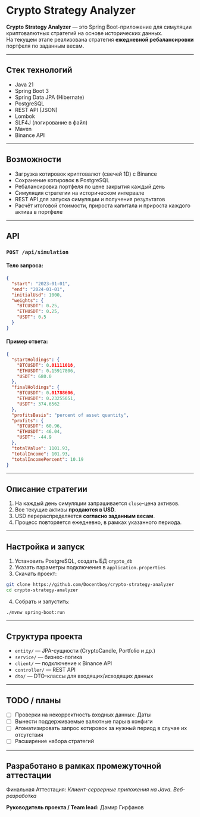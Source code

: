 # Crypto Strategy Analyzer

**Crypto Strategy Analyzer** — это Spring Boot-приложение для симуляции криптовалютных стратегий на основе исторических данных.  
На текущем этапе реализована стратегия **ежедневной ребалансировки** портфеля по заданным весам.

---

## Стек технологий

- Java 21
- Spring Boot 3
- Spring Data JPA (Hibernate)
- PostgreSQL
- REST API (JSON)
- Lombok
- SLF4J (логирование в файл)
- Maven
- Binance API

---

## Возможности

- Загрузка котировок криптовалют (свечей 1D) с Binance
- Сохранение котировок в PostgreSQL
- Ребалансировка портфеля по цене закрытия каждый день
- Симуляция стратегии на историческом интервале
- REST API для запуска симуляции и получения результатов
- Расчёт итоговой стоимости, прироста капитала и прироста каждого актива в портфеле

---

## API

### `POST /api/simulation`

#### Тело запроса:
```json
{
  "start": "2023-01-01",
  "end": "2024-01-01",
  "initialUsd": 1000,
  "weights": {
    "BTCUSDT": 0.25,
    "ETHUSDT": 0.25,
    "USDT": 0.5
  }
}
```

#### Пример ответа:
```json
{
  "startHoldings": {
    "BTCUSDT": 0.01111018,
    "ETHUSDT": 0.15917806,
    "USDT": 680.0
  },
  "finalHoldings": {
    "BTCUSDT": 0.01788606,
    "ETHUSDT": 0.23255051,
    "USDT": 374.6562
  },
  "profitsBasis": "percent of asset quantity",
  "profits": {
    "BTCUSDT": 60.96,
    "ETHUSDT": 46.04,
    "USDT": -44.9
  },
  "totalValue": 1101.93,
  "totalIncome": 101.93,
  "totalIncomePercent": 10.19
}
```

---

## Описание стратегии

1. На каждый день симуляции запрашивается `close`-цена активов.
2. Все текущие активы **продаются в USD**.
3. USD перераспределяется **согласно заданным весам**.
4. Процесс повторяется ежедневно, в рамках указанного периода.

---

## Настройка и запуск

1. Установить PostgreSQL, создать БД `crypto_db`
2. Указать параметры подключения в `application.properties`
3. Скачать проект:
```bash
git clone https://github.com/Docentboy/crypto-strategy-analyzer
cd crypto-strategy-analyzer
```
4. Собрать и запустить:
```bash
./mvnw spring-boot:run
```

---

## Структура проекта

- `entity/` — JPA-сущности (CryptoCandle, Portfolio и др.)
- `service/` — бизнес-логика
- `client/` — подключение к Binance API
- `controller/` — REST API
- `dto/` — DTO-классы для входящих/исходящих данных

---

## TODO / планы

- [ ] Проверки на некорректность входных данных: Даты
- [ ] Вынести поддерживаемые валютные пары в конфиги
- [ ] Атоматизировать запрос котировок за нужный период в случае их отсутствия
- [ ] Расширение набора стратегий

---

## Разработано в рамках промежуточной аттестации

Финальная Аттестация: *Клиент-серверные приложения на Java. Веб-разработка*

**Руководитель проекта / Team lead:** Дамир Гирфанов